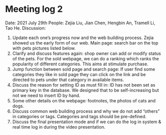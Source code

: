 # Meeting log 2
Date: 2021 July 29th
People: Zejia Liu, Jian Chen, Hengbin An, Tramell Li, Tao He.
Discussion:
1. Update each one’s progress now and the web building process. Zejia showed us the early form of our web. Main page: search bar on the top with pets pictures listed below.
2. Clarify and discuss features again: shop owner can add or modify status of the pets. For the sold webpage, we can do a ranking which ranks the popularity of different categories. This aims at stimulate purchase. 
3. Jump function between sold page and search page: If user find some categories they like in sold page they can click on the link and be directed to pets under that category in available items.
4. Discuss the reason for setting ID as must fill in: ID has not been set as primary key in the database. We designed that to be self-increasing but not we need to insert ID by hand. 
5. Some other details on the webpage: footnotes, the photos of cats and dogs.
6. Discuss common web building process and why we do not add “others” in categories or tags. Categories and tags should be pre-defined.
7. Discuss the final presentation mode and if we can do the log in system & real time log in during the video presentation. 


